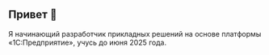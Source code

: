 ## Привет 👋
Я начинающий разработчик прикладных решений на основе платформы «1С:Предприятие», учусь до июня 2025 года.

<!---
Я — 1С разработчик, увлечённый оптимизацией процессов во всех сферах жизни: от управления личным временем до автоматизации сложных производственных задач. Верю, что правильное применение автоматизации и технологий улучшает качество жизни, повышает эффективность и прокладывает путь к будущему, где человечество не ограничено пределами нашей Землёй, а смело осваивает и обустраивает жизнь на других планетах.

Мне интересно разрабатывать бизнес-системы: интрнет-сайты, системы управления материально-техническим обеспечением, системы управления информацией, системы выплаты заработной платы. 

Я не умею разрабатываь системы целевого назначения: программные инструменты, веб-сервисы.Встроенные системы от которых зависит жизнь людей: авиационое по, по для медицинских устройств, пакетное по. 
(классификация по книге Совершенный код)

Резюме: [hh.ru](https://petrozavodsk.hh.ru/resume/bb853621ff0db2dd230039ed1f794563626531)

## Статистики

| LeetCode  |
|----------------------------------------|
| [![LeetCode Status Stats](https://leetcode-status.vercel.app/api/card/nikitagordeev10?theme=light&hide_title=true)](https://leetcode.com/u/nikitagordeev10/) |

-->
